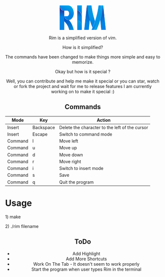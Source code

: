 <p align="center">
  <a href="https://github.com/roshanlam/Rim/">
    <img src="./rim.png" alt="Logo" width="150" height="80">
  </a>
</p>
<center>
<p> 
Rim is a simplified version of vim. 

How is it simplified?

The commands have been changed to make things more simple and easy to memorize.

Okay but how is it special ?

Well, you can contribute and help me make it special or you can star, watch or fork the project and wait for me to release features I am currently working on to make it special :)

</p>
</center>
<center>
  <h2> Commands </h2>

|Mode   |Key      |Action                                        |
|-------|---------|----------------------------------------------|
|Insert |Backspace|Delete the character to the left of the cursor|
|Insert |Escape   |Switch to command mode                        |
|Command|l        |Move left                                     |
|Command|u        |Move up                                       |
|Command|d        |Move down                                     |
|Command|r        |Move right                                    |
|Command|i        |Switch to insert mode                         |
|Command|s        |Save                                          |
|Command|q        |Quit the program                              |


</center>

<h1>Usage</h1>
<p> 1) make </p>
<p> 2) ./rim filename </p>
<center>
  <h2> ToDo </h2>

* Add Highlight
* Add More Shortcuts 
* Work On The Tab - It doesn't seem to work properly 
* Start the program when user types Rim in the terminal

</center>
